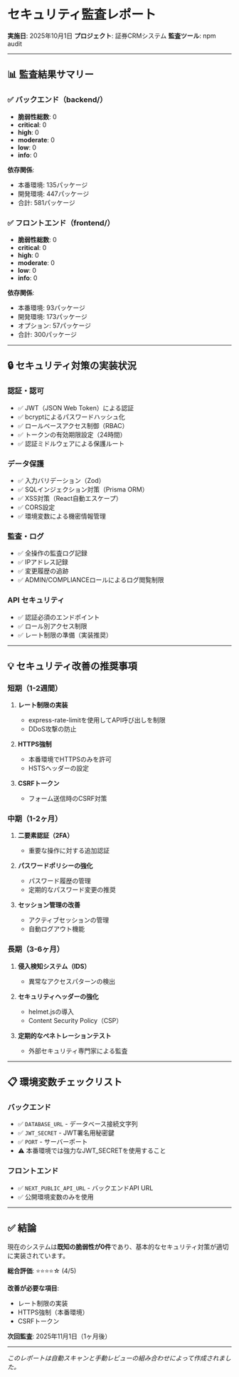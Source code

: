 # セキュリティ監査レポート

**実施日**: 2025年10月1日
**プロジェクト**: 証券CRMシステム
**監査ツール**: npm audit

---

## 📊 監査結果サマリー

### ✅ バックエンド（backend/）
- **脆弱性総数**: 0
- **critical**: 0
- **high**: 0
- **moderate**: 0
- **low**: 0
- **info**: 0

**依存関係**:
- 本番環境: 135パッケージ
- 開発環境: 447パッケージ
- 合計: 581パッケージ

### ✅ フロントエンド（frontend/）
- **脆弱性総数**: 0
- **critical**: 0
- **high**: 0
- **moderate**: 0
- **low**: 0
- **info**: 0

**依存関係**:
- 本番環境: 93パッケージ
- 開発環境: 173パッケージ
- オプション: 57パッケージ
- 合計: 300パッケージ

---

## 🔒 セキュリティ対策の実装状況

### 認証・認可
- ✅ JWT（JSON Web Token）による認証
- ✅ bcryptによるパスワードハッシュ化
- ✅ ロールベースアクセス制御（RBAC）
- ✅ トークンの有効期限設定（24時間）
- ✅ 認証ミドルウェアによる保護ルート

### データ保護
- ✅ 入力バリデーション（Zod）
- ✅ SQLインジェクション対策（Prisma ORM）
- ✅ XSS対策（React自動エスケープ）
- ✅ CORS設定
- ✅ 環境変数による機密情報管理

### 監査・ログ
- ✅ 全操作の監査ログ記録
- ✅ IPアドレス記録
- ✅ 変更履歴の追跡
- ✅ ADMIN/COMPLIANCEロールによるログ閲覧制限

### API セキュリティ
- ✅ 認証必須のエンドポイント
- ✅ ロール別アクセス制限
- ✅ レート制限の準備（実装推奨）

---

## 💡 セキュリティ改善の推奨事項

### 短期（1-2週間）
1. **レート制限の実装**
   - express-rate-limitを使用してAPI呼び出しを制限
   - DDoS攻撃の防止

2. **HTTPS強制**
   - 本番環境でHTTPSのみを許可
   - HSTSヘッダーの設定

3. **CSRFトークン**
   - フォーム送信時のCSRF対策

### 中期（1-2ヶ月）
1. **二要素認証（2FA）**
   - 重要な操作に対する追加認証

2. **パスワードポリシーの強化**
   - パスワード履歴の管理
   - 定期的なパスワード変更の推奨

3. **セッション管理の改善**
   - アクティブセッションの管理
   - 自動ログアウト機能

### 長期（3-6ヶ月）
1. **侵入検知システム（IDS）**
   - 異常なアクセスパターンの検出

2. **セキュリティヘッダーの強化**
   - helmet.jsの導入
   - Content Security Policy（CSP）

3. **定期的なペネトレーションテスト**
   - 外部セキュリティ専門家による監査

---

## 📋 環境変数チェックリスト

### バックエンド
- ✅ `DATABASE_URL` - データベース接続文字列
- ✅ `JWT_SECRET` - JWT署名用秘密鍵
- ✅ `PORT` - サーバーポート
- ⚠️ 本番環境では強力なJWT_SECRETを使用すること

### フロントエンド
- ✅ `NEXT_PUBLIC_API_URL` - バックエンドAPI URL
- ✅ 公開環境変数のみを使用

---

## ✅ 結論

現在のシステムは**既知の脆弱性が0件**であり、基本的なセキュリティ対策が適切に実装されています。

**総合評価**: ⭐⭐⭐⭐☆ (4/5)

**改善が必要な項目**:
- レート制限の実装
- HTTPS強制（本番環境）
- CSRFトークン

**次回監査**: 2025年11月1日（1ヶ月後）

---

*このレポートは自動スキャンと手動レビューの組み合わせによって作成されました。*
